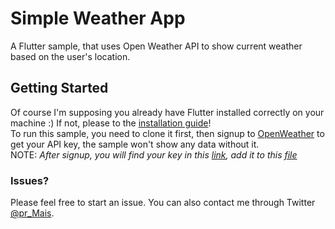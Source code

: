 # Simple Weather App

A Flutter sample, that uses Open Weather API to show current weather based on the user's location.

## Getting Started

Of course I'm supposing you already have Flutter installed correctly on your machine :)
If not, please to the [installation guide](https://flutter.dev/docs/get-started/install)!
<br>
To run this sample, you need to clone it first, then signup to [OpenWeather](https://home.openweathermap.org/) to get your API key, the sample won't show any data without it. 
<br> NOTE: *After signup, you will find your key in this [link](https://home.openweathermap.org/api_keys), add it to this [file](https://github.com/pr-Mais/weather_app/blob/master/lib/key.dart)*

### Issues?
Please feel free to start an issue. You can also contact me through Twitter [@pr_Mais](https://twitter.com/pr_mais).
